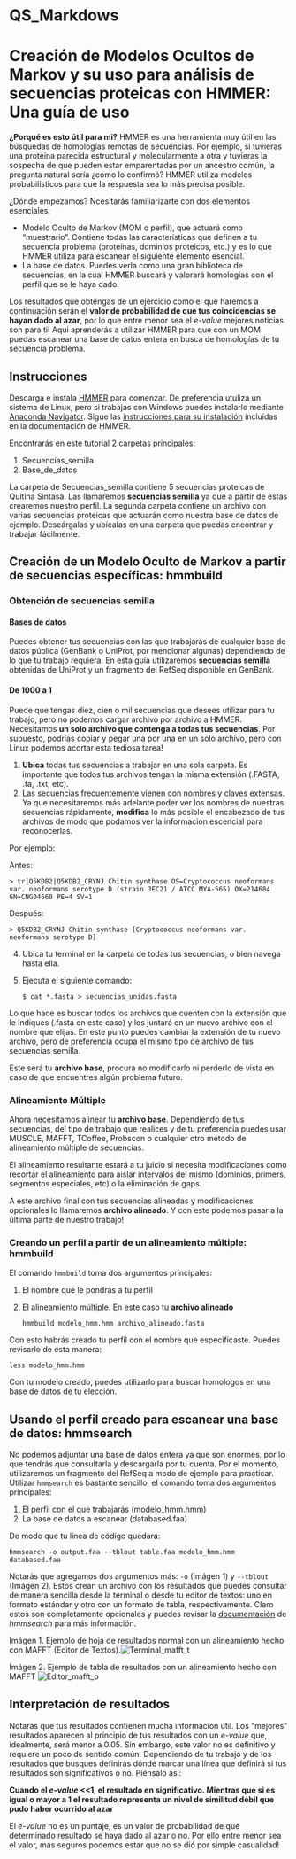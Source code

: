 # QS_Markdows

# Creación de Modelos Ocultos de Markov y su uso para análisis de secuencias proteicas con HMMER: Una guía de uso

**¿Porqué es esto útil para mi?** HMMER es una herramienta muy útil en
las búsquedas de homologías remotas de secuencias. Por ejemplo, si
tuvieras una proteína parecida estructural y molecularmente a otra y
tuvieras la sospecha de que pueden estar emparentadas por un ancestro
común, la pregunta natural sería ¿cómo lo confirmó? HMMER utiliza
modelos probabilísticos para que la respuesta sea lo más precisa
posible.

¿Dónde empezamos? Ncesitarás familiarizarte con dos elementos
esenciales:

- Modelo Oculto de Markov (MOM o perfil), que actuará como
  “muestrario”. Contiene todas las características que definen a tu
  secuencia problema (proteínas, dominios proteicos, etc.) y es lo que
  HMMER utiliza para escanear el siguiente elemento esencial.
- La base de datos. Puedes verla como una gran biblioteca de
  secuencias, en la cual HMMER buscará y valorará homologías con el
  perfil que se le haya dado.

Los resultados que obtengas de un ejercicio como el que haremos a
continuación serán el **valor de probabilidad de que tus coincidencias
se hayan dado al azar**, por lo que entre menor sea el *e-value* mejores
noticias son para ti! Aqui aprenderás a utilizar HMMER para que con un
MOM puedas escanear una base de datos entera en busca de homologías de
tu secuencia problema.

## Instrucciones

Descarga e instala [HMMER](http://hmmer.org/) para comenzar. De
preferencia utuliza un sistema de Linux, pero si trabajas con Windows
puedes instalarlo mediante [Anaconda
Navigator](https://anaconda.org/anaconda/anaconda-navigator). Sigue las
[instrucciones para su
instalación](http://eddylab.org/software/hmmer/Userguide.pdf) incluídas
en la documentación de HMMER.

Encontrarás en este tutorial 2 carpetas principales:

1. Secuencias_semilla
2. Base_de_datos

La carpeta de Secuencias_semilla contiene 5 secuencias proteicas de
Quitina Sintasa. Las llamaremos **secuencias semilla** ya que a partir
de estas crearemos nuestro perfil. La segunda carpeta contiene un
archivo con varias secuencias proteicas que actuarán como nuestra base
de datos de ejemplo. Descárgalas y ubícalas en una carpeta que puedas
encontrar y trabajar fácilmente.

## Creación de un Modelo Oculto de Markov a partir de secuencias específicas: hmmbuild

### Obtención de secuencias semilla

#### Bases de datos

Puedes obtener tus secuencias con las que trabajarás de cualquier base
de datos pública (GenBank o UniProt, por mencionar algunas) dependiendo
de lo que tu trabajo requiera. En esta guía utilizaremos **secuencias
semilla** obtenidas de UniProt y un fragmento del RefSeq disponible en
GenBank.

#### De 1000 a 1

Puede que tengas diez, cien o mil secuencias que desees utilizar para tu
trabajo, pero no podemos cargar archivo por archivo a HMMER. Necesitamos
**un solo archivo que contenga a todas tus secuencias**. Por supuesto,
podrías copiar y pegar una por una en un solo archivo, pero con Linux
podemos acortar esta tediosa tarea!

1. **Ubica** todas tus secuencias a trabajar en una sola carpeta. Es
   importante que todos tus archivos tengan la misma extensión (.FASTA,
   .fa, .txt, etc).
2. Las secuencias frecuentemente vienen con nombres y claves extensas.
   Ya que necesitaremos más adelante poder ver los nombres de nuestras
   secuencias rápidamente, **modifica** lo más posible el encabezado de
   tus archivos de modo que podamos ver la información escencial para
   reconocerlas.

Por ejemplo:

Antes:

    > tr|Q5KDB2|Q5KDB2_CRYNJ Chitin synthase OS=Cryptococcus neoformans var. neoformans serotype D (strain JEC21 / ATCC MYA-565) OX=214684 GN=CNG04660 PE=4 SV=1

Después:

    > Q5KDB2_CRYNJ Chitin synthase [Cryptococcus neoformans var. neoformans serotype D] 

4. Ubica tu terminal en la carpeta de todas tus secuencias, o bien
   navega hasta ella.

5. Ejecuta el siguiente comando:
   
   `$ cat *.fasta > secuencias_unidas.fasta`

Lo que hace es buscar todos los archivos que cuenten con la extensión
que le indiques (.fasta en este caso) y los juntará en un nuevo archivo
con el nombre que elijas. En este punto puedes cambiar la extensión de
tu nuevo archivo, pero de preferencia ocupa el mismo tipo de archivo de
tus secuencias semilla.

Este será tu **archivo base**, procura no modificarlo ni perderlo de
vista en caso de que encuentres algún problema futuro.

### Alineamiento Múltiple

Ahora necesitamos alinear tu **archivo base**. Dependiendo de tus
secuencias, del tipo de trabajo que realices y de tu preferencia puedes
usar MUSCLE, MAFFT, TCoffee, Probscon o cualquier otro método de
alineamiento múltiple de secuencias.

El alineamiento resultante estará a tu juicio si necesita modificaciones
como recortar el alineamiento para aislar intervalos del mismo
(dominios, primers, segmentos especiales, etc) o la eliminación de gaps.

A este archivo final con tus secuencias alineadas y modificaciones
opcionales lo llamaremos **archivo alineado**. Y con este podemos pasar
a la última parte de nuestro trabajo!

### Creando un perfil a partir de un alineamiento múltiple: hmmbuild

El comando `hmmbuild` toma dos argumentos principales:

1. El nombre que le pondrás a tu perfil

2. El alineamiento múltiple. En este caso tu **archivo alineado**
   
   `hmmbuild modelo_hmm.hmm archivo_alineado.fasta`

Con esto habrás creado tu perfil con el nombre que especificaste. Puedes
revisarlo de esta manera:

`less modelo_hmm.hmm`

Con tu modelo creado, puedes utilizarlo para buscar homologos en una
base de datos de tu elección.

## Usando el perfil creado para escanear una base de datos: hmmsearch

No podemos adjuntar una base de datos entera ya que son enormes, por lo
que tendrás que consultarla y descargarla por tu cuenta. Por el momento,
utilizaremos un fragmento del RefSeq a modo de ejemplo para practicar.
Utilizar `hmmsearch` es bastante sencillo, el comando toma dos
argumentos principales:

1. El perfil con el que trabajarás (modelo_hmm.hmm)
2. La base de datos a escanear (databased.faa)

De modo que tu línea de código quedará:

`hmmsearch -o output.faa --tblout table.faa modelo_hmm.hmm databased.faa`

Notarás que agregamos dos argumentos más: `-o` (Imágen 1) y `--tblout`
(Imágen 2). Estos crean un archivo con los resultados que puedes
consultar de manera sencilla desde la terminal o desde tu editor de
textos: uno en formato estándar y otro con un formato de tabla,
respectivamente. Claro estos son completamente opcionales y puedes
revisar la
[documentación](http://eddylab.org/software/hmmer/Userguide.pdf) de
*hmmsearch* para más información.


Imágen 1. Ejemplo de hoja de resultados normal con un alineamiento
hecho con MAFFT (Editor de Textos).![Terminal_mafft_t](https://user-images.githubusercontent.com/78200223/174672480-2d7b9a7b-871e-4f7d-b863-9ba1dbffd181.png)


Imágen 2. Ejemplo de tabla de resultados con un alineamiento hecho con
MAFFT
![Editor_mafft_o](https://user-images.githubusercontent.com/78200223/174672499-21703801-0a22-4a2c-bfa4-f7f38fcc7f54.png)

## Interpretación de resultados

Notarás que tus resultados contienen mucha información útil. Los
“mejores” resultados aparecen al principio de tus resultados con un
*e-value* que, idealmente, será menor a 0.05. Sin embargo, este valor no
es definitivo y requiere un poco de sentido común. Dependiendo de tu
trabajo y de los resultados que busques definirás dónde marcar una línea
que definirá si tus resultados son significativos o no. Piénsalo así:

**Cuando el *e-value* \<\<1, el resultado en significativo. Mientras que
si es igual o mayor a 1 el resultado representa un nivel de similitud
débil que pudo haber ocurrido al azar**

El *e-value* no es un puntaje, es un valor de probabilidad de que
determinado resultado se haya dado al azar o no. Por ello entre menor
sea el valor, más seguros podemos estar que no se dió por simple
casualidad!

```python

```
